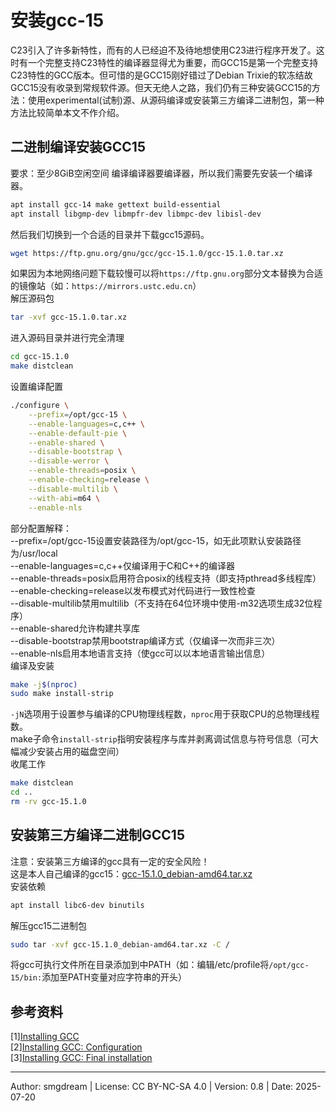 # 安装gcc-15
C23引入了许多新特性，而有的人已经迫不及待地想使用C23进行程序开发了。这时有一个完整支持C23特性的编译器显得尤为重要，而GCC15是第一个完整支持C23特性的GCC版本。但可惜的是GCC15刚好错过了Debian Trixie的软冻结故GCC15没有收录到常规软件源。但天无绝人之路，我们仍有三种安装GCC15的方法：使用experimental(试制)源、从源码编译或安装第三方编译二进制包，第一种方法比较简单本文不作介绍。  

## 二进制编译安装GCC15
要求：至少8GiB空闲空间
编译编译器要编译器，所以我们需要先安装一个编译器。  
```sh
apt install gcc-14 make gettext build-essential
apt install libgmp-dev libmpfr-dev libmpc-dev libisl-dev
```
然后我们切换到一个合适的目录并下载gcc15源码。  
```sh
wget https://ftp.gnu.org/gnu/gcc/gcc-15.1.0/gcc-15.1.0.tar.xz
```
如果因为本地网络问题下载较慢可以将`https://ftp.gnu.org`部分文本替换为合适的镜像站（如：`https://mirrors.ustc.edu.cn`）  
解压源码包  
```sh
tar -xvf gcc-15.1.0.tar.xz
```
进入源码目录并进行完全清理  
```sh
cd gcc-15.1.0
make distclean
```
设置编译配置  
```sh
./configure \
	--prefix=/opt/gcc-15 \
	--enable-languages=c,c++ \
	--enable-default-pie \
	--enable-shared \
	--disable-bootstrap \
	--disable-werror \
	--enable-threads=posix \
	--enable-checking=release \
	--disable-multilib \
	--with-abi=m64 \
	--enable-nls
```
部分配置解释：  
--prefix=/opt/gcc-15设置安装路径为/opt/gcc-15，如无此项默认安装路径为/usr/local  
--enable-languages=c,c++仅编译用于C和C++的编译器  
--enable-threads=posix启用符合posix的线程支持（即支持pthread多线程库）  
--enable-checking=release以发布模式对代码进行一致性检查  
--disable-multilib禁用multilib（不支持在64位环境中使用-m32选项生成32位程序）  
--enable-shared允许构建共享库  
--disable-bootstrap禁用bootstrap编译方式（仅编译一次而非三次）  
--enable-nls启用本地语言支持（使gcc可以以本地语言输出信息）  
编译及安装  
```sh
make -j$(nproc)
sudo make install-strip
```
`-jN`选项用于设置参与编译的CPU物理线程数，`nproc`用于获取CPU的总物理线程数。  
make子命令`install-strip`指明安装程序与库并剥离调试信息与符号信息（可大幅减少安装占用的磁盘空间）  
收尾工作  
```sh
make distclean
cd ..
rm -rv gcc-15.1.0
```

## 安装第三方编译二进制GCC15
注意：安装第三方编译的gcc具有一定的安全风险！  
这是本人自己编译的gcc15：[gcc-15.1.0_debian-amd64.tar.xz](pool/gcc-15.1.0_debian-amd64.tar.xz)  
安装依赖  
```sh
apt install libc6-dev binutils
```
解压gcc15二进制包  
```sh
sudo tar -xvf gcc-15.1.0_debian-amd64.tar.xz -C /
```
将gcc可执行文件所在目录添加到中PATH（如：编辑/etc/profile将`/opt/gcc-15/bin:`添加至PATH变量对应字符串的开头）  

## 参考资料
\[1\][Installing GCC](https://gcc.gnu.org/install/)  
\[2\][Installing GCC: Configuration](https://gcc.gnu.org/install/configure.html)  
\[3\][Installing GCC: Final installation](https://gcc.gnu.org/install/finalinstall.html)  

---
Author: smgdream | License: CC BY-NC-SA 4.0 | Version: 0.8 | Date: 2025-07-20
